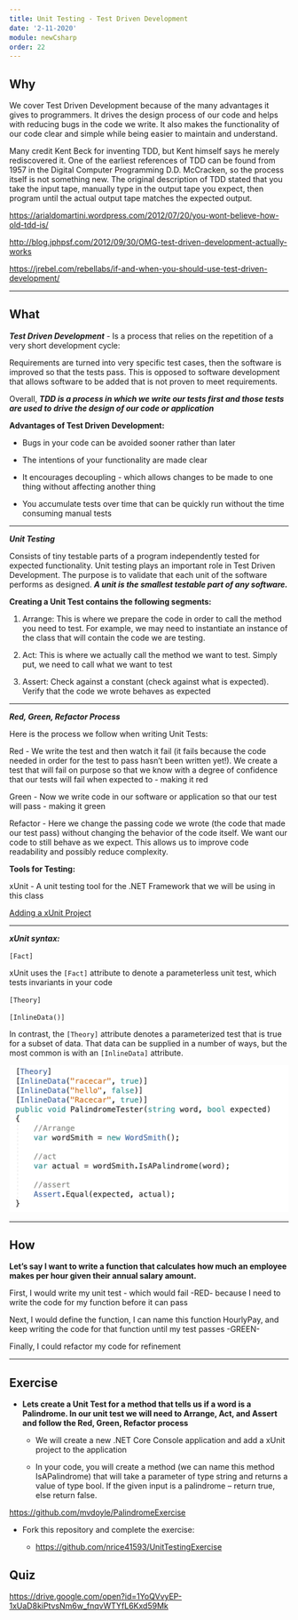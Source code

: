 ```yaml
---
title: Unit Testing - Test Driven Development
date: '2-11-2020'
module: newCsharp
order: 22
---
```


## Why

We cover Test Driven Development because of the many advantages it gives to programmers.  It drives the design process of our code and helps with reducing bugs in the code we write.  It also makes the functionality of our code clear and simple while being easier to maintain and understand.

Many credit Kent Beck for inventing TDD, but Kent himself says he merely rediscovered it.  One of the earliest references of TDD can be found from 1957 in the Digital Computer Programming D.D. McCracken, so the process itself is not something new.  The original description of TDD stated that you take the input tape, manually type in the output tape you expect, then program until the actual output tape matches the expected output.

<https://arialdomartini.wordpress.com/2012/07/20/you-wont-believe-how-old-tdd-is/>

<http://blog.jphpsf.com/2012/09/30/OMG-test-driven-development-actually-works>

<https://jrebel.com/rebellabs/if-and-when-you-should-use-test-driven-development/>

---

## What

***Test Driven Development*** - Is a process that relies on the repetition of a very short development cycle:

Requirements are turned into very specific test cases, then the software is improved so that the tests pass. This is opposed to software development that allows software to be added that is not proven to meet requirements.

Overall, ***TDD is a process in which we write our tests first and those tests are used to drive the design of our code or application***

**Advantages of Test Driven Development:**

* Bugs in your code can be avoided sooner rather than later

* The intentions of your functionality are made clear

* It encourages decoupling - which allows changes to be made to one thing without affecting another thing

* You accumulate tests over time that can be quickly run without the time consuming manual tests

---

***Unit Testing***

Consists of tiny testable parts of a program independently tested for expected functionality.  Unit testing plays an important role in Test Driven Development. The purpose is to validate that each unit of the software performs as designed. ***A unit is the smallest testable part of any software.***

**Creating a Unit Test contains the following segments:**

1. Arrange:  This is where we prepare the code in order to call the method you need to test. For example, we may need to instantiate an instance of the class that will contain the code we are testing.

2. Act: This is where we actually call the method we want to test. Simply put, we need to call what we want to test

3. Assert: Check against a constant (check against what is expected). Verify that the code we wrote behaves as expected

---

***Red, Green, Refactor Process***

Here is the process we follow when writing Unit Tests:

Red - We write the test and then watch it fail (it fails because the code needed in order for the test to pass hasn’t been written yet!).  We create a test that will fail on purpose so that we know with a degree of confidence that our tests will fail when expected to - making it red

Green - Now we write code in our software or application so that our test will pass - making it green

Refactor - Here we change the passing code we wrote (the code that made our test pass) without changing the behavior of the code itself. We want our code to still behave as we expect.  This allows us to improve code readability and possibly reduce complexity.  

**Tools for Testing:**

xUnit - A unit testing tool for the .NET Framework that we will be using in this class

[Adding a xUnit Project](https://docs.google.com/document/d/16oEgosdUn0x-yrXlTDcmH3_ipTmjxDc0HSyiWA6gNaM/edit?usp=sharing)

---

***xUnit syntax:***

`[Fact]`

xUnit uses the `[Fact]` attribute to denote a parameterless unit test, which tests invariants in your code

`[Theory]`

`[InlineData()]`

In contrast, the `[Theory]` attribute denotes a parameterized test that is true for a subset of data. That data can be supplied in a number of ways, but the most common is with an `[InlineData]` attribute.

![Unit Testing](../images/unitTestingEx0.png "Unit Testing")

---

## How

**Let’s say I want to write a function that calculates how much an employee makes per hour given their annual salary amount.**

First, I would write my unit test - which would fail -RED-  because I need to write the code for my function before it can pass

Next, I would define the function, I can name this function HourlyPay, and keep writing the code for that function until my test passes -GREEN-

Finally, I could refactor my code for refinement

---

## Exercise

* **Lets create a Unit Test for a method that tells us if a word is a Palindrome.  In our unit test we will need to Arrange, Act, and Assert and follow the Red, Green, Refactor process**

  * We will create a new .NET Core Console application and add a xUnit project to the application

  * In your code, you will create a method (we can name this method IsAPalindrome) that will take a parameter of type string and returns a value of type bool.  If the given input is a palindrome – return true, else return false.

<https://github.com/mvdoyle/PalindromeExercise>

* Fork this repository and complete the exercise:
  
  * <https://github.com/nrice41593/UnitTestingExercise>

## Quiz

<https://drive.google.com/open?id=1YoQVvyEP-1xUaD8kiPtvsNm6w_fnqvWTYfL6Kxd59Mk>
